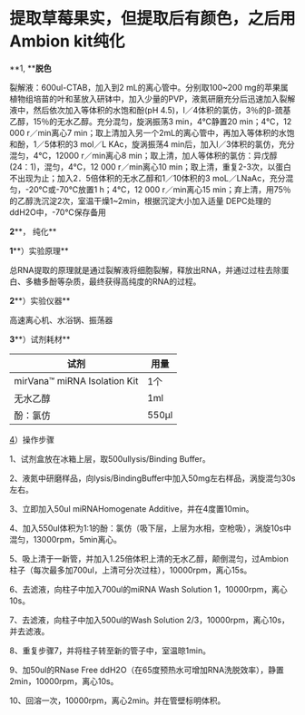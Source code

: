 # 提取草莓果实，但提取后有颜色，之后用Ambion kit纯化

**1, ****脱色**

裂解液：600ul-CTAB，加入到2 mL的离心管中。分别取100~200 mg的苹果属植物组培苗的叶和茎放入研钵中，加入少量的PVP，液氮研磨充分后迅速加入裂解液中，然后依次加入等体积的水饱和酚(pH 4.5)，l／4体积的氯仿，3％的β-巯基乙醇，15％的无水乙醇。充分混匀，旋涡振荡3 min，4℃静置20 min；4℃，12 000 r／min离心7 min；取上清加入另一个2mL的离心管中，再加入等体积的水饱和酚，1／5体积的3 mol／L KAc，旋涡振荡4 min后，加入l／3体积的氯仿，充分混匀，4℃，12000 r／min离心8 min；取上清，加人等体积的氯仿：异戊醇(24：1)，混匀，4℃，12 000 r／min离心10 min；取上清，重复2-3次，以蛋白不出现为止；加入2．5倍体积的无水乙醇和1／10体积的3 moL／LNaAc，充分混匀，-20℃或-70℃放置1 h；4℃，12 000 r／min离心15 min；弃上清，用75％的乙醇洗沉淀2次，室温干燥1~2min，根据沉淀大小加入适量 DEPC处理的ddH2O中，-70℃保存备用

 

**2****， 纯化**

**1****）实验原理**

​    总RNA提取的原理就是通过裂解液将细胞裂解，释放出RNA，并通过过柱去除蛋白、多糖多酚等杂质，最终获得高纯度的RNA的过程。

**2****）实验仪器**

高速离心机、水浴锅、振荡器

**3****）试剂耗材**

| 试剂                            | 用量    |
| ----------------------------- | ----- |
| mirVana™  miRNA Isolation Kit | 1个    |
| 无水乙醇                          | 1ml   |
| 酚：氯仿                          | 550μl |

 

[4]()）操作步骤

1、试剂盒放在冰箱上层，取500ullysis/Binding Buffer。

2、液氮中研磨样品，向lysis/BindingBuffer中加入50mg左右样品，涡旋混匀30s左右。

3、立即加入50ul miRNAHomogenate Additive，并在4度置10min。

4、加入550ul体积为1:1的酚：氯仿（吸下层，上层为水相，空枪吸），涡旋10s中混匀，13000rpm，5min离心。

5、吸上清于一新管，并加入1.25倍体积上清的无水乙醇，颠倒混匀，过Ambion柱子（每次最多加700ul，上清可分次过柱），10000rpm，离心15s。

6、去滤液，向柱子中加入700ul的miRNA Wash Solution 1，10000rpm，离心10s。

7、去滤液，向柱子中加入500ul的Wash Solution 2/3，10000rpm，离心10s，并去滤液。

8、重复步骤7，并将柱子转至新的管子中，室温晾1min。

9、加50ul的RNase Free ddH2O（在65度预热水可增加RNA洗脱效率），静置2min，10000rpm，离心10s。

10、回溶一次，10000rpm，离心2min。并在管壁标明体积。

 